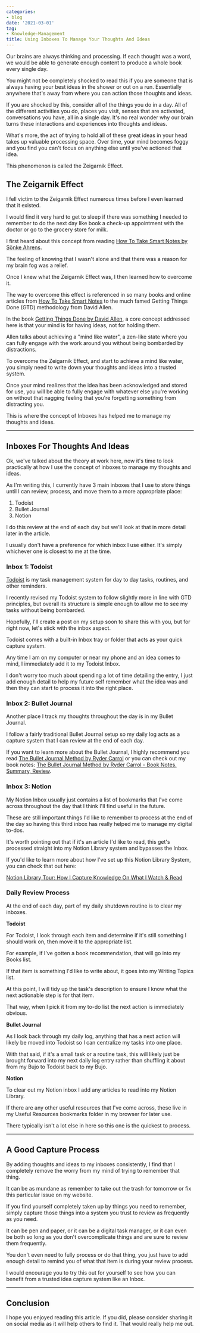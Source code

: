 ```yaml
---
categories:
- blog
date: '2021-03-01'
tag:
- Knowledge-Management
title: Using Inboxes To Manage Your Thoughts And Ideas
---
```


Our brains are always thinking and processing. If each thought was a word, we would be able to generate enough content to produce a whole book every single day.

You might not be completely shocked to read this if you are someone that is always having your best ideas in the shower or out on a run. Essentially anywhere that's away from where you can action those thoughts and ideas.

If you are shocked by this, consider all of the things you do in a day. All of the different activities you do, places you visit, senses that are activated, conversations you have, all in a single day. It's no real wonder why our brain turns these interactions and experiences into thoughts and ideas.

What's more, the act of trying to hold all of these great ideas in your head takes up valuable processing space. Over time, your mind becomes foggy and you find you can't focus on anything else until you've actioned that idea.

This phenomenon is called the Zeigarnik Effect.


## The Zeigarnik Effect

I fell victim to the Zeigarnik Effect numerous times before I even learned that it existed. 

I would find it very hard to get to sleep if there was something I needed to remember to do the next day like book a check-up appointment with the doctor or go to the grocery store for milk.

I first heard about this concept from reading [How To Take Smart Notes by Sönke Ahrens](/how-to-take-smart-notes-sonke-ahrens/). 

The feeling of knowing that I wasn't alone and that there was a reason for my brain fog was a relief. 

Once I knew what the Zeigarnik Effect was, I then learned how to overcome it.

The way to overcome this effect is referenced in so many books and online articles from [How To Take Smart Notes](https://www.amazon.com/How-Take-Smart-Notes-Nonfiction-ebook/dp/B06WVYW33Y/ref=as_li_ss_tl?dchild=1&keywords=how+to+take+smart+notes&qid=1605544245&s=books&sr=1-1&linkCode=ll1&tag=mishacreatrix-20&linkId=e75d436105b1a9948b11eeccdeba742a&language=en_US) to the much famed Getting Things Done (GTD) methodology from David Allen.

In the book [Getting Things Done by David Allen](https://www.amazon.com/gp/product/0143126563/ref=as_li_ss_tl?ie=UTF8&linkCode=ll1&tag=mishacreatrix-20&linkId=390addb8e8e487f14243c31a18656212&language=en_US), a core concept addressed here is that your mind is for having ideas, not for holding them. 

Allen talks about achieving a "mind like water", a zen-like state where you can fully engage with the work around you without being bombarded by distractions. 

To overcome the Zeigarnik Effect, and start to achieve a mind like water, you simply need to write down your thoughts and ideas into a trusted system. 

Once your mind realizes that the idea has been acknowledged and stored for use, you will be able to fully engage with whatever else you're working on without that nagging feeling that you're forgetting something from distracting you.

This is where the concept of Inboxes has helped me to manage my thoughts and ideas.

---

## Inboxes For Thoughts And Ideas

Ok, we've talked about the theory at work here, now it's time to look practically at how I use the concept of inboxes to manage my thoughts and ideas.

As I'm writing this, I currently have 3 main inboxes that I use to store things until I can review, process, and move them to a more appropriate place:

1. Todoist
2. Bullet Journal
3. Notion

I do this review at the end of each day but we'll look at that in more detail later in the article.

I usually don't have a preference for which inbox I use either. It's simply whichever one is closest to me at the time.

### Inbox 1: Todoist

[Todoist](https://todoist.com/r/michellemcc76_hakvpx) is my task management system for day to day tasks, routines, and other reminders. 

I recently revised my Todoist system to follow slightly more in line with GTD principles, but overall its structure is simple enough to allow me to see my tasks without being bombarded.

Hopefully, I'll create a post on my setup soon to share this with you, but for right now, let's stick with the inbox aspect.

Todoist comes with a built-in Inbox tray or folder that acts as your quick capture system.

Any time I am on my computer or near my phone and an idea comes to mind, I immediately add it to my Todoist Inbox.

I don't worry too much about spending a lot of time detailing the entry, I just add enough detail to help my future self remember what the idea was and then they can start to process it into the right place.


### Inbox 2: Bullet Journal

Another place I track my thoughts throughout the day is in my Bullet Journal. 

I follow a fairly traditional Bullet Journal setup so my daily log acts as a capture system that I can review at the end of each day.

If you want to learn more about the Bullet Journal, I highly recommend you read [The Bullet Journal Method by Ryder Carrol](https://amzn.to/3g6FtoZ) or you can check out my book notes: [The Bullet Journal Method by Ryder Carrol - Book Notes, Summary, Review](/bullet-journal-method-ryder-carroll/).

### Inbox 3: Notion

My Notion Inbox usually just contains a list of bookmarks that I've come across throughout the day that I think I'll find useful in the future.

These are still important things I'd like to remember to process at the end of the day so having this third inbox has really helped me to manage my digital to-dos.

It's worth pointing out that if it's an article I'd like to read, this get's processed straight into my Notion Library system and bypasses the Inbox.

If you'd like to learn more about how I've set up this Notion Library System, you can check that out here: 

[Notion Library Tour: How I Capture Knowledge On What I Watch & Read](/notion-library-tour/)

### Daily Review Process

At the end of each day, part of my daily shutdown routine is to clear my inboxes.

**Todoist**

For Todoist, I look through each item and determine if it's still something I should work on, then move it to the appropriate list. 

For example, if I've gotten a book recommendation, that will go into my Books list.

If that item is something I'd like to write about, it goes into my Writing Topics list.

At this point, I will tidy up the task's description to ensure I know what the next actionable step is for that item. 

That way, when I pick it from my to-do list the next action is immediately obvious.

**Bullet Journal**

As I look back through my daily log, anything that has a next action will likely be moved into Todoist so I can centralize my tasks into one place. 

With that said, if it's a small task or a routine task, this will likely just be brought forward into my next daily log entry rather than shuffling it about from my Bujo to Todoist back to my Bujo.

**Notion**

To clear out my Notion inbox I add any articles to read into my Notion Library. 

If there are any other useful resources that I've come across, these live in my Useful Resources bookmarks folder in my browser for later use.

There typically isn't a lot else in here so this one is the quickest to process.

---

## A Good Capture Process

By adding thoughts and ideas to my inboxes consistently, I find that I completely remove the worry from my mind of trying to remember that thing.

It can be as mundane as remember to take out the trash for tomorrow or fix this particular issue on my website.

If you find yourself completely taken up by things you need to remember, simply capture those things into a system you trust to review as frequently as you need.

It can be pen and paper, or it can be a digital task manager, or it can even be both so long as you don't overcomplicate things and are sure to review them frequently.

You don't even need to fully process or do that thing, you just have to add enough detail to remind you of what that item is during your review process.

I would encourage you to try this out for yourself to see how you can benefit from a trusted idea capture system like an Inbox.

---

## Conclusion

I hope you enjoyed reading this article. If you did, please consider sharing it on social media as it will help others to find it. That would really help me out.